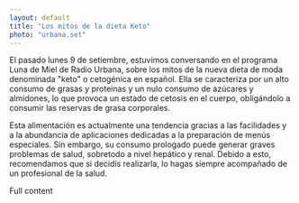 ```yaml
---
layout: default
title: "Los mitos de la dieta Keto"
photo: "urbana.set"
---
```

El pasado lunes 9 de setiembre, estuvimos conversando en el programa Luna de Miel de Radio Urbana, sobre los mitos de la nueva dieta de moda denominada "keto" o cetogénica en español. Ella se caracteriza por un alto consumo de grasas y proteinas y un nulo consumo de azúcares y almidones, lo que provoca un estado de cetosis en el cuerpo, obligándolo a consumir las reservas de grasa corporales.

Esta alimentación es actualmente una tendencia gracias a las facilidades y a la abundancia de aplicaciones dedicadas a la preparación de menús especiales. Sin embargo, su consumo prologado puede generar graves problemas de salud, sobretodo a nivel hepático y renal. Debido a esto, recomendamos que si decidís realizarla, lo hagas siempre acompañado de un profesional de la salud. 
<!-- more -->
Full content